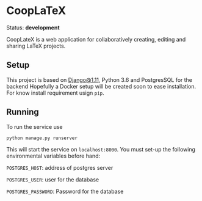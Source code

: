 # CoopLaTeX

Status: <strong>development</strong>

CoopLateX is a web application for collaboratively creating, editing and sharing
LaTeX projects.


## Setup

This project is based on Django@1.11, Python 3.6 and PostgresSQL for the backend
Hopefully a Docker setup will be created soon to ease installation. For know 
install requirement usign `pip`.

## Running

To run the service use

```
python manage.py runserver
```
 This will start the service on `localhost:8000`. You must set-up the following
 environmental variables before hand:

`POSTGRES_HOST`: address of postgres server

`POSTGRES_USER`: user for the database

`POSTGRES_PASSWORD`: Password for the database
